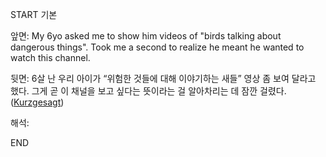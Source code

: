 START
기본

앞면:
My 6yo asked me to show him videos of "birds talking about dangerous things".  Took me a second to realize he meant he wanted to watch this channel.


뒷면:
6살 난 우리 아이가 “위험한 것들에 대해 이야기하는 새들” 영상 좀 보여 달라고 했다. 그게 곧 이 채널을 보고 싶다는 뜻이라는 걸 알아차리는 데 잠깐 걸렸다.
([Kurzgesagt](https://youtu.be/wo_e0EvEZn8?si=BogjvOSGoy8H_PwO))


해석:
<!--ID: 1746521323593-->
END